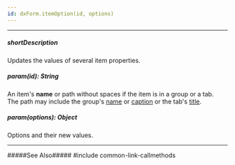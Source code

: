 ```yaml
---
id: dxForm.itemOption(id, options)
---
```

---
##### shortDescription
Updates the values of several item properties.

##### param(id): String
An item's **name** or path without spaces if the item is in a group or a tab.     
The path may include the group's [name](/api-reference/10%20UI%20Widgets/dxForm/5%20Item%20Types/GroupItem/name.md '/Documentation/ApiReference/UI_Components/dxForm/Item_Types/GroupItem/#name') or [caption](/api-reference/10%20UI%20Widgets/dxForm/5%20Item%20Types/GroupItem/caption.md '/Documentation/ApiReference/UI_Components/dxForm/Item_Types/GroupItem/#caption') or the tab's [title](/api-reference/10%20UI%20Widgets/dxForm/5%20Item%20Types/TabbedItem/tabs/title.md '/Documentation/ApiReference/UI_Components/dxForm/Item_Types/TabbedItem/tabs/#title').

##### param(options): Object
Options and their new values.

---
#####See Also#####
#include common-link-callmethods
